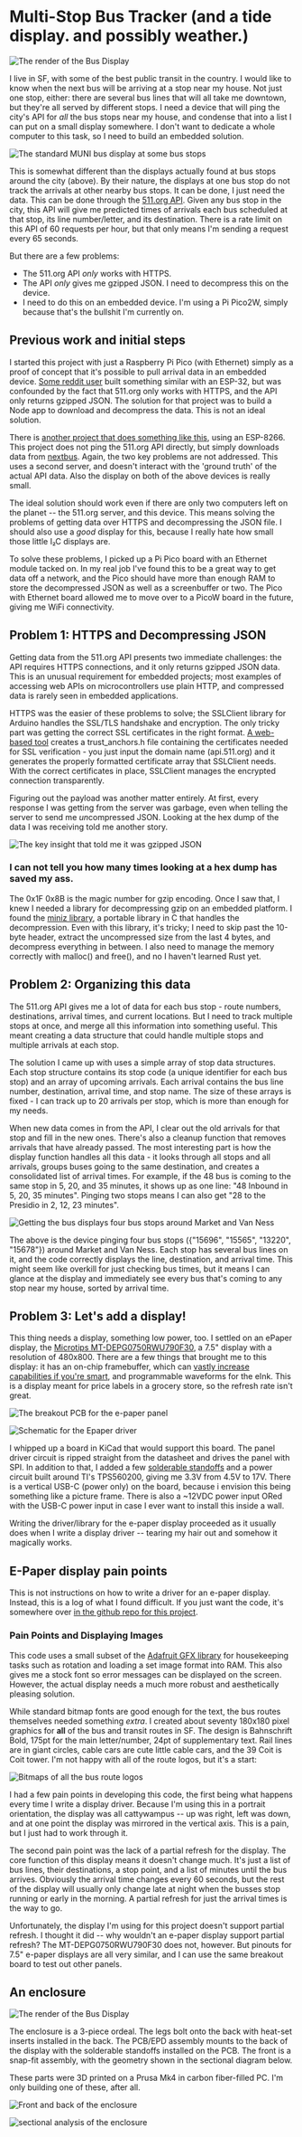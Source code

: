 # Multi-Stop Bus Tracker (and a tide display. and possibly weather.)

![The render of the Bus Display](https://bbenchoff.github.io/images/BusDisplayReal.png)

I live in SF, with some of the best public transit in the country. I would like to know when the next bus will be arriving at a stop near my house. Not just one stop, either: there are several bus lines that will all take me downtown, but they're all served by different stops. I need a device that will ping the city's API for _all_ the bus stops near my house, and condense that into a list I can put on a small display somewhere. I don't want to dedicate a whole computer to this task, so I need to build an embedded solution.

![The standard MUNI bus display at some bus stops](https://bbenchoff.github.io/images/MuniBusDisplay.jpg)

This is somewhat different than the displays actually found at bus stops around the city (above). By their nature, the displays at one bus stop do not track the arrivals at other nearby bus stops. It can be done, I just need the data. This can be done through the [511.org API](https://511.org/). Given any bus stop in the city, this API will give me predicted times of arrivals each bus scheduled at that stop, its line number/letter, and its destination. There is a rate limit on this API of 60 requests per hour, but that only means I'm sending a request every 65 seconds.

But there are a few problems:

- The 511.org API *only* works with HTTPS. 
- The API *only* gives me gzipped JSON. I need to decompress this on the device.
- I need to do this on an embedded device. I'm using a Pi Pico2W, simply because that's the bullshit I'm currently on.

## Previous work and initial steps

I started this project with just a Raspberry Pi Pico (with Ethernet) simply as a proof of concept that it's possible to pull arrival data in an embedded device. [Some reddit user](https://www.reddit.com/r/sanfrancisco/comments/16x7zi4/made_a_next_muni_timer_with_a_few_other_handy/) built something similar with an ESP-32, but was confounded by the fact that 511.org only works with HTTPS, and the API only returns gzipped JSON. The solution for that project was to build a Node app to download and decompress the data. This is not an ideal solution.

There is [another project that does something like this](https://github.com/mmichon/esp-nextbus-mini/tree/master), using an ESP-8266. This project does not ping the 511.org API directly, but simply downloads data from [nextbus](http://nextbus.com/). Again, the two key problems are not addressed. This uses a second server, and doesn't interact with the 'ground truth' of the actual API data. Also the display on both of the above devices is really small.

The ideal solution should work even if there are only two computers left on the planet -- the 511.org server, and this device. This means solving the problems of getting data over HTTPS and decompressing the JSON file. I should also use a _good_ display for this, because I really hate how small those little I₂C displays are.

To solve these problems, I picked up a Pi Pico board with an Ethernet module tacked on. In my real job I've found this to be a great way to get data off a network, and the Pico should have more than enough RAM to store the decompressed JSON as well as a screenbuffer or two. The Pico with Ethernet board allowed me to move over to a PicoW board in the future, giving me WiFi connectivity. 

## Problem 1: HTTPS and Decompressing JSON

Getting data from the 511.org API presents two immediate challenges: the API requires HTTPS connections, and it only returns gzipped JSON data. This is an unusual requirement for embedded projects; most examples of accessing web APIs on microcontrollers use plain HTTP, and compressed data is rarely seen in embedded applications.

HTTPS was the easier of these problems to solve; the SSLClient library for Arduino handles the SSL/TLS handshake and encryption. The only tricky part was getting the correct SSL certificates in the right format. [A web-based tool](https://openslab-osu.github.io/bearssl-certificate-utility/) creates a trust_anchors.h file containing the certificates needed for SSL verification - you just input the domain name (api.511.org) and it generates the properly formatted certificate array that SSLClient needs. With the correct certificates in place, SSLClient manages the encrypted connection transparently.

Figuring out the payload was another matter entirely. At first, every response I was getting from the server was garbage, even when telling the server to send me *un*compressed JSON. Looking at the hex dump of the data I was receiving told me another story.

![The key insight that told me it was gzipped JSON](https://bbenchoff.github.io/images/HexDecoding.png)

### I can not tell you how many times looking at a hex dump has saved my ass.

The 0x1F 0x8B is the magic number for gzip encoding. Once I saw that, I knew I needed a library for decompressing gzip on an embedded platform. I found the [miniz library](https://github.com/richgel999/miniz), a portable library in C that handles the decompression. Even with this library, it's tricky; I need to skip past the 10-byte header, extract the uncompressed size from the last 4 bytes, and decompress everything in between. I also need to manage the memory correctly with malloc() and free(), and no I haven't learned Rust yet. 

## Problem 2: Organizing this data

The 511.org API gives me a lot of data for each bus stop - route numbers, destinations, arrival times, and current locations. But I need to track multiple stops at once, and merge all this information into something useful. This meant creating a data structure that could handle multiple stops and multiple arrivals at each stop.

The solution I came up with uses a simple array of stop data structures. Each stop structure contains its stop code (a unique identifier for each bus stop) and an array of upcoming arrivals. Each arrival contains the bus line number, destination, arrival time, and stop name. The size of these arrays is fixed - I can track up to 20 arrivals per stop, which is more than enough for my needs.

When new data comes in from the API, I clear out the old arrivals for that stop and fill in the new ones. There's also a cleanup function that removes arrivals that have already passed. The most interesting part is how the display function handles all this data - it looks through all stops and all arrivals, groups buses going to the same destination, and creates a consolidated list of arrival times. For example, if the 48 bus is coming to the same stop in 5, 20, and 35 minutes, it shows up as one line: "48 Inbound in 5, 20, 35 minutes". Pinging two stops means I can also get "28 to the Presidio in 2, 12, 23 minutes".

![Getting the bus displays four bus stops around Market and Van Ness](https://bbenchoff.github.io/images/MuniBusses.png)

The above is the device pinging four bus stops ({"15696", "15565", "13220", "15678"}) around Market and Van Ness. Each stop has several bus lines on it, and the code correctly displays the line, destination, and arrival time. This might seem like overkill for just checking bus times, but it means I can glance at the display and immediately see every bus that's coming to any stop near my house, sorted by arrival time.

## Problem 3: Let's add a display!

This thing needs a display, something low power, too. I settled on an ePaper display, the [Microtips MT-DEPG0750RWU790F30](https://www.mouser.com/ProductDetail/Microtips-Technology/MT-DEPG0750RWU790F30?qs=Y0Uzf4wQF3nnUJiBp%2FvOzg%3D%3D), a 7.5" display with a resolution of 480x800. There are a few things that brought me to this display: it has an on-chip framebuffer, which can [vastly increase capabilities if you're smart](https://bbenchoff.github.io/pages/dumb.html), and programmable waveforms for the eInk. This is a display meant for price labels in a grocery store, so the refresh rate isn't great.

![The breakout PCB for the e-paper panel](https://bbenchoff.github.io/images/MicrotipsPCB.png)

![Schematic for the Epaper driver](https://bbenchoff.github.io/images/MicrotipsSchematic.png)

I whipped up a board in KiCad that would support this board. The panel driver circuit is ripped straight from the datasheet and drives the panel with SPI. In addition to that, I added a few [solderable standoffs](https://www.digikey.com/en/products/detail/w%C3%BCrth-elektronik/9774060360R/4810237) and a power circuit built around TI's TPS560200, giving me 3.3V from 4.5V to 17V. There is a vertical USB-C (power only) on the board, because i envision this being something like a picture frame. There is also a ~12VDC power input ORed with the USB-C power input in case I ever want to install this inside a wall.

Writing the driver/library for the e-paper display proceeded as it usually does when I write a display driver -- tearing my hair out and somehow it magically works.

## E-Paper display pain points

This is not instructions on how to write a driver for an e-paper display. Instead, this is a log of what I found difficult. If you just want the code, it's somewhere over [in the github repo for this project](https://github.com/bbenchoff/nextBusPico).

### Pain Points and Displaying Images

This code uses a small subset of the [Adafruit GFX library](https://github.com/adafruit/Adafruit-GFX-Library) for housekeeping tasks such as rotation and loading a set image format into RAM. This also gives me a stock font so error messages can be displayed on the screen. However, the actual display needs a much more robust and aesthetically pleasing solution.

While standard bitmap fonts are good enough for the text, the bus routes themselves needed something _extra_. I created about seventy 180x180 pixel graphics for **all** of the bus and transit routes in SF. The design is Bahnschrift Bold, 175pt for the main letter/number, 24pt of supplementary text. Rail lines are in giant circles, cable cars are cute little cable cars, and the 39 Coit is Coit tower. I'm not happy with all of the route logos, but it's a start:

![Bitmaps of all the bus route logos](https://bbenchoff.github.io/images/BusTiledRoutes.jpg)

I had a few pain points in developing this code, the first being what happens every time I write a display driver. Because I'm using this in a portrait orientation, the display was all cattywampus -- up was right, left was down, and at one point the display was mirrored in the vertical axis. This is a pain, but I just had to work through it.

The second pain point was the lack of a partial refresh for the display. The core function of this display means it doesn't change much. It's just a list of bus lines, their destinations, a stop point, and a list of minutes until the bus arrives. Obviously the arrival time changes every 60 seconds, but the rest of the display will usually only change late at night when the busses stop running or early in the morning. A partial refresh for just the arrival times is the way to go.

Unfortunately, the display I'm using for this project doesn't support partial refresh. I thought it did -- why wouldn't an e-paper display support partial refresh? The MT-DEPG0750RWU790F30 does not, however. But pinouts for 7.5" e-paper displays are all very similar, and I can use the same breakout board to test out other panels.

## An enclosure

![The render of the Bus Display](https://bbenchoff.github.io/images/BusDisplayRender.png)

The enclosure is a 3-piece ordeal. The legs bolt onto the back with heat-set inserts installed in the back. The PCB/EPD assembly mounts to the back of the display with the solderable standoffs installed on the PCB. The front is a snap-fit assembly, with the geometry shown in the sectional diagram below.

These parts were 3D printed on a Prusa Mk4 in carbon fiber-filled PC. I'm only building one of these, after all.

![Front and back of the enclosure](https://bbenchoff.github.io/images/MicrotipsEnclosure.jpg)

![sectional analysis of the enclosure](https://bbenchoff.github.io/images/MicrotipsSectional.png)